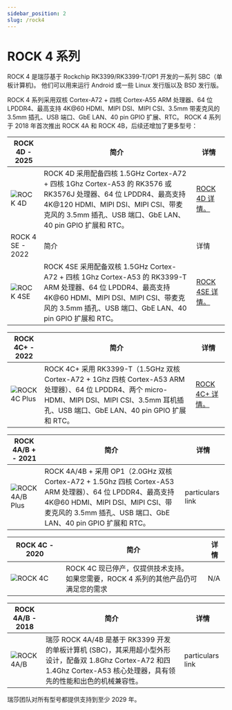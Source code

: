 ```yaml
---
sidebar_position: 2
slug: /rock4
---
```


# ROCK 4 系列

ROCK 4 是瑞莎基于 Rockchip RK3399/RK3399-T/OP1 开发的一系列 SBC（单板计算机)。
他们可以用来运行 Android 或一些 Linux 发行版以及 BSD 发行版。

ROCK 4 系列采用双核 Cortex-A72 + 四核 Cortex-A55 ARM 处理器、64 位 LPDDR4、最高支持 4K@60 HDMI、MIPI DSI、MIPI CSI、3.5mm 带麦克风的 3.5mm 插孔、USB 端口、GbE LAN、40 pin GPIO 扩展、RTC。
ROCK 4 系列于 2018 年首次推出 ROCK 4A 和 ROCK 4B，后续还增加了更多型号：

| ROCK 4D - 2025                 | 简介                                                                                                                                                                                                             | 详情                              |
| -------------------------------- | ---------------------------------------------------------------------------------------------------------------------------------------------------------------------------------------------------------------- | --------------------------------- |
| ![ROCK 4D](/img/rock4/4d.webp) | ROCK 4D 采用配备四核 1.5GHz Cortex-A72 + 四核 1Ghz Cortex-A53 的 RK3576 或 RK3576J 处理器、64 位 LPDDR4、最高支持 4K@120 HDMI、MIPI DSI、MIPI CSI、带麦克风的 3.5mm 插孔、USB 端口、GbE LAN、40 pin GPIO 扩展和 RTC。 | [ROCK 4D 详情。](/rock4/rock4d) |
| ROCK 4 SE - 2022                 | 简介                                                                                                                                                                                                             | 详情                              |
| ![ROCK 4SE](/img/rock4/4se.webp) | ROCK 4SE 采用配备双核 1.5GHz Cortex-A72 + 四核 1Ghz Cortex-A53 的 RK3399-T ARM 处理器、64 位 LPDDR4、最高支持 4K@60 HDMI、MIPI DSI、MIPI CSI、带麦克风的 3.5mm 插孔、USB 端口、GbE LAN、40 pin GPIO 扩展和 RTC。 | [ROCK 4SE 详情。](/rock4/rock4se) |

| ROCK 4C+ - 2022                      | 简介                                                                                                                                                                                               | 详情                              |
| ------------------------------------ | -------------------------------------------------------------------------------------------------------------------------------------------------------------------------------------------------- | --------------------------------- |
| ![ROCK 4C Plus](/img/rock4/4c+.webp) | ROCK 4C+ 采用 RK3399-T（1.5GHz 双核 Cortex-A72 + 1Ghz 四核 Cortex-A53 ARM 处理器）、64 位 LPDDR4、两个 micro-HDMI、MIPI DSI、MIPI CSI、3.5mm 耳机插孔、USB 端口、GbE LAN、40 pin GPIO 扩展和 RTC。 | [ROCK 4C+ 详情。](/rock4/rock4c+) |

| ROCK 4A/B + - 2021                     | 简介                                                                                                                                                                                                           | 详情             |
| -------------------------------------- | -------------------------------------------------------------------------------------------------------------------------------------------------------------------------------------------------------------- | ---------------- |
| ![ROCK 4A/B Plus](/img/rock4/4a+.webp) | ROCK 4A/4B + 采用 OP1（2.0GHz 双核 Cortex-A72 + 1.5Ghz 四核 Cortex-A53 ARM 处理器）、64 位 LPDDR4、最高支持 4K@60 HDMI、MIPI DSI、MIPI CSI、带麦克风的 3.5mm 插孔、USB 端口、GbE LAN、40 pin GPIO 扩展和 RTC。 | particulars link |

| ROCK 4C - 2020                 | 简介                                                                                     | 详情 |
| ------------------------------ | ---------------------------------------------------------------------------------------- | ---- |
| ![ROCK 4C](/img/rock4/4c.webp) | ROCK 4C 现已停产，仅提供技术支持。<br/>如果您需要，ROCK 4 系列的其他产品仍可满足您的需求 | N/A  |

| ROCK 4A/B - 2018                 | 简介                                                                                                                                                                       | 详情             |
| -------------------------------- | -------------------------------------------------------------------------------------------------------------------------------------------------------------------------- | ---------------- |
| ![ROCK 4A/B](/img/rock4/4b.webp) | 瑞莎 ROCK 4A/4B 是基于 RK3399 开发的单板计算机 (SBC)，其采用超小型外形设计，配备双 1.8Ghz Cortex-A72 和四 1.4Ghz Cortex-A53 核心处理器，具有领先的性能和出色的机械兼容性。 | particulars link |

瑞莎团队对所有型号都提供支持到至少 2029 年。
